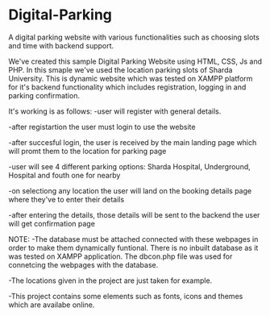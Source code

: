 # Digital-Parking
A digital parking website with various functionalities such as choosing slots and time with backend support.



We've created this sample Digital Parking Website using HTML, CSS, Js and PHP. In this smaple we've used the location parking slots of Sharda University. This is dynamic website which was tested on XAMPP platform for it's backend functionality which includes registration, logging in and parking confirmation.



It's working is as follows:
-user will register with general details.

-after registartion the user must login to use the website

-after succesful login, the user is received by the main landing page which will promt them to the location for parking page

-user will see 4 different parking options: Sharda Hospital, Underground, Hospital and fouth one for nearby 

-on selectiong any location the user will land on the booking details page where they've to enter their details

-after entering the details, those details will be sent to the backend the user will get confirmation page



NOTE: 
-The database must be attached connected with these webpages in order to make them dynamically funtional. There is no inbuilt database as it was tested on XAMPP application. The dbcon.php file was used for connetcing the webpages with the database.

-The locations given in the project are just taken for example.

-This project contains some elements such as fonts, icons and themes which are availabe online.
